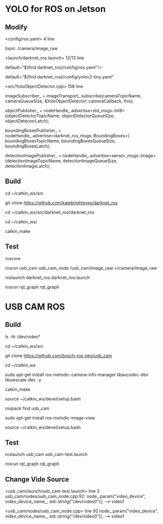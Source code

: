 # YOLO for ROS on Jetson

## Modify 
<config/ros.yaml> 4 line 

topic: /camera/image_raw

<launch/darknet_ros.launch> 12/13 line 

default="$(find darknet_ros)/config/ros.yaml"/>

default="$(find darknet_ros)/config/yolov2-tiny.yaml"

<src/YoloObjectDetector.cpp> 158 line

imageSubscriber_ = imageTransport_.subscribe(cameraTopicName, cameraQueueSize, &YoloObjectDetector::cameraCallback, this);

objectPublisher_ = nodeHandle_.advertise<std_msgs::Int8>(objectDetectorTopicName, objectDetectorQueueSize, objectDetectorLatch);

boundingBoxesPublisher_ = nodeHandle_.advertise<darknet_ros_msgs::BoundingBoxes>( boundingBoxesTopicName, boundingBoxesQueueSize, boundingBoxesLatch);

detectionImagePublisher_ = nodeHandle_.advertise<sensor_msgs::Image>(detectionImageTopicName, detectionImageQueueSize, detectionImageLatch);


## Build 

cd ~/catkin_ws/src

git clone https://github.com/katebrighteyes/darknet_ros

cd ~/catkin_ws/src/darknet_ros/darknet_ros

cd ~/catkin_ws/

catkin_make


## Test 

roscore

rosrun usb_cam usb_cam_node /usb_cam/image_raw:=/camera/image_raw

roslaunch darknet_ros darknet_ros.launch

rosrun rqt_graph rqt_graph


# USB CAM ROS

## Build

ls -ltr /dev/video*

cd ~/catkin_ws/src

git clone https://github.com/bosch-ros-pkg/usb_cam

cd ~/catkin_ws

sudo apt-get install ros-melodic-camera-info-manager libavcodec-dev libswscale-dev -y

catkin_make

source ~/catkin_ws/devel/setup.bash

rospack find usb_cam

sudo apt-get install ros-melodic-image-view

source ~/catkin_ws/devel/setup.bash


## Test 

roslaunch usb_cam usb_cam-test.launch

rosrun rqt_graph rqt_graph


## Change Vide Source 

<usb_cam/launch/usb_cam-test.launch> line 3
usb_cam/nodes/usb_cam_node.cpp:92: node_.param("video_device", video_device_name_, std::string("/dev/video0")); --> video1

<usb_cam/nodes/usb_cam_node.cpp> line 92
node_.param("video_device", video_device_name_, std::string("/dev/video0")); --> video1
